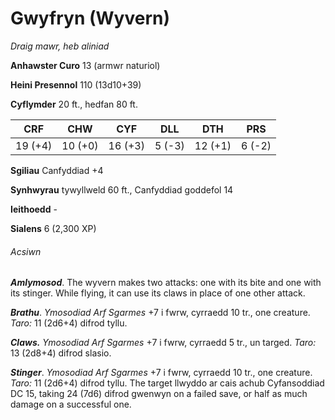 # Gwyfryn (Wyvern)

*Draig mawr, heb aliniad*

**Anhawster Curo** 13 (armwr naturiol)

**Heini Presennol** 110 (13d10+39)

**Cyflymder** 20 ft., hedfan 80 ft.

| CRF     | CHW     | CYF     | DLL    | DTH     | PRS    |
|---------|---------|---------|--------|---------|--------|
| 19 (+4) | 10 (+0) | 16 (+3) | 5 (-3) | 12 (+1) | 6 (-2) |

**Sgiliau** Canfyddiad +4

**Synhwyrau** tywyllweld 60 ft., Canfyddiad goddefol 14

**Ieithoedd** -

**Sialens** 6 (2,300 XP)

###### Acsiwn

***Amlymosod***. The wyvern makes two attacks: one with its bite and one with its stinger. While flying, it can use its claws in place of one other attack.

***Brathu***. *Ymosodiad Arf Sgarmes* +7 i fwrw, cyrraedd 10 tr., one creature. *Taro:* 11 (2d6+4) difrod tyllu.

***Claws.*** *Ymosodiad Arf Sgarmes* +7 i fwrw, cyrraedd 5 tr., un targed. *Taro:* 13 (2d8+4) difrod slasio.

***Stinger***. *Ymosodiad Arf Sgarmes* +7 i fwrw, cyrraedd 10 tr., one creature. *Taro:* 11 (2d6+4) difrod tyllu. The target llwyddo ar cais achub Cyfansoddiad DC 15, taking 24 (7d6) difrod gwenwyn on a failed save, or half as much damage on a successful one.